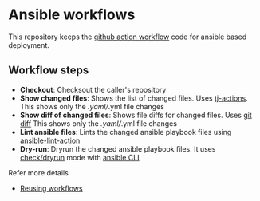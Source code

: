 # Ansible workflows

This repository keeps the [github action workflow](https://github.com/kumvijaya/ansible-workflows/blob/main/.github/workflows/ansible-workflow.yml) code for ansible based deployment.

## Workflow steps
- **Checkout**: Checksout the caller's repository
- **Show changed files**: Shows the list of changed files. Uses [tj-actions](https://github.com/tj-actions/changed-files). This shows only the *.yaml/*.yml file changes 
- **Show diff of changed files**: Shows file diffs for changed files. Uses [git diff](https://git-scm.com/docs/git-diff) This shows only the *.yaml/*.yml file changes
- **Lint ansible files**: Lints the changed ansible playbook files using [ansible-lint-action](https://github.com/ansible/ansible-lint-action)
- **Dry-run**: Dryrun the changed ansible playbook files. It uses [check/dryrun](https://docs.ansible.com/ansible/latest/playbook_guide/playbooks_checkmode.html#:~:text=In%20check%20mode%2C%20Ansible%20runs,before%2Dand%2Dafter%20comparisons) mode with [ansible CLI](https://docs.ansible.com/ansible/latest/installation_guide/intro_installation.html#installation-guide)

Refer more details
- [Reusing workflows](https://docs.github.com/en/actions/using-workflows/reusing-workflows)